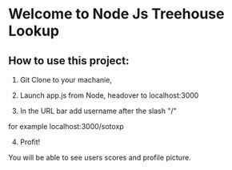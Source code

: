# Welcome to Node Js Treehouse Lookup

## How to use this project:

1. Git Clone to your machanie,

2. Launch app.js from Node, headover to localhost:3000

3. In the URL bar add username after the slash "/"

for example localhost:3000/sotoxp

4. Profit!

You will be able to see users scores and profile picture.
